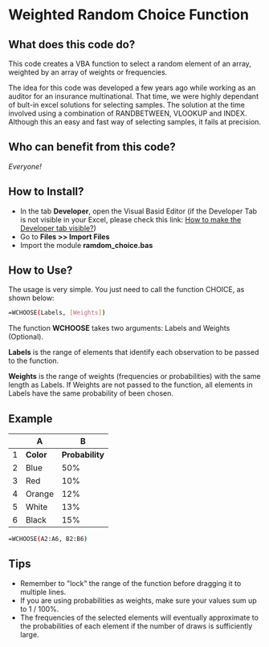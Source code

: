 # Weighted Random Choice Function

## What does this code do?

This code creates a VBA function to select a random element of an array, weighted by an array of weights or frequencies. 

The idea for this code was developed a few years ago while working as an auditor for an insurance multinational. That time, we were highly dependant of bult-in excel solutions for selecting samples. The solution at the time involved using a combination of RANDBETWEEN, VLOOKUP and INDEX. Although this an easy and fast way of selecting samples, it fails at precision.

## Who can benefit from this code?

*Everyone!* 

## How to Install?

* In the tab **Developer**, open the Visual Basid Editor (if the Developer Tab is not visible in your Excel, please check this link: [How to make the Developer tab visible?])
* Go to **Files >> Import Files**
* Import the module **ramdom_choice.bas**

## How to Use?

The usage is very simple. You just need to call the function CHOICE, as shown below:

```sh
=WCHOOSE(Labels, [Weights])
```

The function **WCHOOSE** takes two arguments: Labels and Weights (Optional).

**Labels** is the range of elements that identify each observation to be passed to the function.

**Weights** is the range of weights (frequencies or probabilities) with the same length as Labels. If Weights are not passed to the function, all elements in Labels have the same probability of been chosen.

## Example

|      | A      |  B           |
|------     | ------      | ------      |
|1| **Color**   | **Probability** |
|2| Blue    | 50%     
|3| Red     | 10%
|4| Orange  | 12%
|5| White   | 13%
|6| Black   | 15%


```sh
=WCHOOSE(A2:A6, B2:B6)
```

## Tips

* Remember to "lock" the range of the function before dragging it to multiple lines.
* If you are using probabilities as weights, make sure your values sum up to 1 / 100%.
* The frequencies of the selected elements will eventually approximate to the probabilities of each element if the number of draws is sufficiently large.

[How to make the Developer tab visible?]: <https://support.microsoft.com/en-us/topic/show-the-developer-tab-e1192344-5e56-4d45-931b-e5fd9bea2d45>
